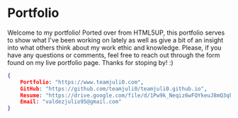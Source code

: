 # Portfolio

Welcome to my portfolio! Ported over from HTML5UP, this portfolio serves to show what I've been working on lately as well as give a bit of an insight into what others think about my work ethic and knowledge. Please, if you have any questions or comments, feel free to reach out through the form found on my live portfolio page. Thanks for stoping by! :)

``` json
{
    Portfolio: "https://www.teamjuli0.com",
    GitHub: "https://github.com/teamjuli0/teamjuli0.github.io",
    Resume: "https://drive.google.com/file/d/1Pw9k_Neqiz6wFQYkeuJ8mQ3qk_8hsJzH/view",
    Email: "valdezjulio95@gmail.com"
}
```